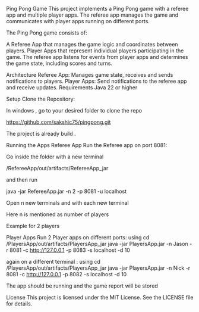 Ping Pong Game
This project implements a Ping Pong game with a referee app and multiple player apps. The referee app manages the game and communicates with player apps running on different ports.

The Ping Pong game consists of:

A Referee App that manages the game logic and coordinates between players.
Player Apps that represent individual players participating in the game.
The referee app listens for events from player apps and determines the game state, including scores and turns.

Architecture
Referee App: Manages game state, receives and sends notifications to players.
Player Apps: Send notifications to the referee app and receive updates.
Requirements
Java 22 or higher

Setup
Clone the Repository:

In windows , go to your desired folder to clone the repo

https://github.com/sakshic75/pingpong.git

The project is already build .


Running the Apps
Referee App
Run the Referee app on port 8081:


Go inside the folder with a new terminal

/RefereeApp/out/artifacts/RefereeApp_jar

and then run 

java -jar RefereeApp.jar -n 2 -p 8081 -u localhost


Open n new terminals and with each new terminal 

Here n is mentioned as number of players

Example for 2 players

Player Apps
Run 2 Player apps on different ports:
using 
cd /PlayersApp/out/artifacts/PlayersApp_jar
java -jar PlayersApp.jar -n Jason -r 8081 -c http://127.0.0.1 -p 8083 -s localhost -d 10

again on a different terminal :
using 
cd /PlayersApp/out/artifacts/PlayersApp_jar
java -jar PlayersApp.jar -n Nick -r 8081 -c http://127.0.0.1 -p 8082 -s localhost -d 10

The app should be running and the game report will be stored 


License
This project is licensed under the MIT License. See the LICENSE file for details.

